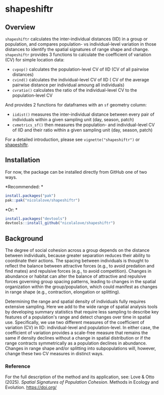 # shapeshiftr

## Overview

`shapeshiftr` calculates the inter-individual distances (IID) in a group
or population, and compares population- vs individual-level variation in
those distances to identify the spatial signatures of range shape and
change. `shapeshiftr` provides 3 functions to calculate the coefficient
of variation (CV) for simple location data:

-   `cvpop()` calculates the population-level CV of IID (CV of all
    pairwise distances)
-   `cvind()` calculates the individual-level CV of IID ( CV of the
    average pairwise distance per individual amoung all individuals)
-   `cvratio()` calculates the ratio of the individual-level CV to the
    population-level CV

And provides 2 functions for dataframes with an `sf` geometry column:

-   `iidist()` measures the inter-individual distance between every pair
    of individuals within a given sampling unit (day, season, patch)
-   `cvmetrics_sf()` then measures the population- and individual-level
    CV of IID and their ratio within a given sampling unit (day, season,
    patch)

For a detailed introduction, please see `vignette("shapeshiftr")` or
[shapeshiftr](articles/shapeshiftr.html).

## Installation

For now, the package can be installed directly from GitHub one of two
ways. 

*Recommended: *
```r
install.packages("pak")
pak::pak("nicolalove/shapeshiftr")
```
*Or: *
```r
install.packages("devtools")
devtools::install_github("nicolalove/shapeshiftr")
```
## Background

The degree of social cohesion across a group depends on the distance
between individuals, because greater separation reduces their ability to
coordinate their actions. The spacing between individuals is thought to
reflect the balance between attractive forces (e.g., to avoid predation
and find mates) and repulsive forces (e.g., to avoid competition).
Changes in abundance or habitat can alter the balance of attractive and
repulsive forces governing group spacing patterns, leading to changes in
the spatial organization within the group/population, which could
manifest as changes in range shape (e.g., contraction, elongation or
splitting).

Determining the range and spatial density of individuals fully requires
extensive sampling. Here we add to the wide range of spatial analysis
tools by developing summary statistics that require less sampling to
describe key features of a population's range and detect changes over
time in spatial use. Specifically, we use two different measures of the
coefficient of variation (CV) in IID: individual-level and
population-level. In either case, the coefficient of variation provides
a scale-free measure that remains the same if density declines without a
change in spatial distribution or if the range contracts symmetrically
as a population declines in abundance. Changes in range shape and/or
splitting into subpopulations will, however, change these two CV
measures in distinct ways.

### Reference

For the full description of the method and its application, see: Love &
Otto (2025). *Spatial Signatures of Population Cohesion*. Methods in
Ecology and Evolution. <https://doi.org/>
